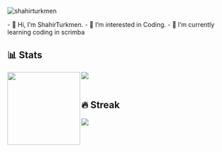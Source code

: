 <p align="left"> <img src="https://komarev.com/ghpvc/?username=shahirturkmen&label=Profile%20views&color=0e75b6&style=flat" alt="shahirturkmen" /> </p>
- 👋 Hi, I’m ShahirTurkmen.
- 👀 I’m interested in Coding.
- 🌱 I’m currently learning coding in scrimba


## 📊 Stats

<div>
  <img height="165" align="left" src="https://github-readme-stats.vercel.app/api?username=shahirturkmen&show_icons=true&theme=codeSTACKr&hide=contribs" />
  <img src="https://github-readme-stats.vercel.app/api/top-langs/?username=shahirturkmen&layout=compact&show_icons=true&theme=codeSTACKr" />
</div>

<br/>

## 🔥 Streak


<picture>
    <source media="(prefers-color-scheme: dark)" srcset="https://streak-stats.demolab.com?user=shahirturkmen&theme=dark" />
    <img src="https://streak-stats.demolab.com?user=shahirturkmen&theme=default" />
</picture>
